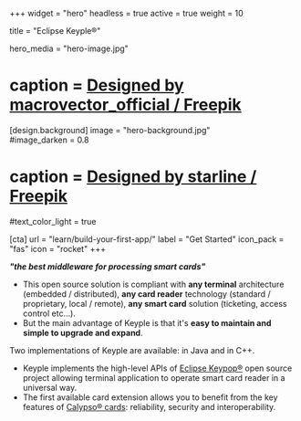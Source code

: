 +++
widget = "hero" 
headless = true
active = true 
weight = 10 

title = "Eclipse Keyple®"

hero_media = "hero-image.jpg"
# caption = <a href="http://www.freepik.com">Designed by macrovector_official / Freepik</a>

[design.background] 
  image = "hero-background.jpg"  
  #image_darken = 0.8 
  # caption = <a href="http://www.freepik.com">Designed by starline / Freepik</a>
  #text_color_light = true

[cta]
  url = "learn/build-your-first-app/"
  label = "Get Started"
  icon_pack = "fas"
  icon = "rocket"
+++

**_"the best middleware for processing smart cards"_**
- This open source solution is compliant with **any terminal** architecture (embedded / distributed), **any card reader** technology (standard / proprietary, local / remote), **any smart card** solution (ticketing, access control etc…).
- But the main advantage of Keyple is that it's **easy to maintain and simple to upgrade and expand**.

Two implementations of Keyple are available: in Java and in C++.
- Keyple implements the high-level APIs of [Eclipse Keypop®](https://keypop.org/) open source project allowing terminal application to operate smart card reader in a universal way. 
- The first available card extension allows you to benefit from the key features of [Calypso® cards](https://calypsonet.org/calypso-for-cards/): reliability, security and interoperability.
